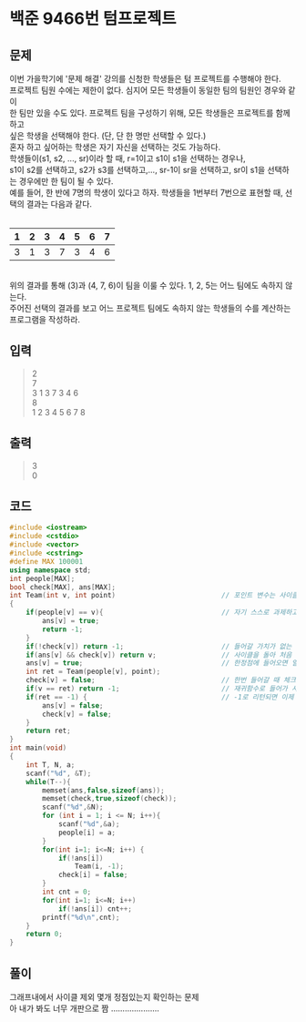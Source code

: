 # 백준 9466번 텀프로젝트

## 문제
이번 가을학기에 '문제 해결' 강의를 신청한 학생들은 텀 프로젝트를 수행해야 한다.</br>
프로젝트 팀원 수에는 제한이 없다. 심지어 모든 학생들이 동일한 팀의 팀원인 경우와 같이</br>
한 팀만 있을 수도 있다. 프로젝트 팀을 구성하기 위해, 모든 학생들은 프로젝트를 함께하고 </br>
싶은 학생을 선택해야 한다. (단, 단 한 명만 선택할 수 있다.) </br>
혼자 하고 싶어하는 학생은 자기 자신을 선택하는 것도 가능하다.</br>
학생들이(s1, s2, ..., sr)이라 할 때, r=1이고 s1이 s1을 선택하는 경우나,</br>
s1이 s2를 선택하고, s2가 s3를 선택하고,..., sr-1이 sr을 선택하고, sr이 s1을 선택하는 경우에만 한 팀이 될 수 있다.</br>
예를 들어, 한 반에 7명의 학생이 있다고 하자. 학생들을 1번부터 7번으로 표현할 때, 선택의 결과는 다음과 같다.</br>
</br>

| 1 | 2 | 3 | 4 | 5 | 6 | 7 |
|---|---|---|---|---|---|---|
| 3 | 1 | 3 | 7 | 3 | 4 | 6 |

</br>
위의 결과를 통해 (3)과 (4, 7, 6)이 팀을 이룰 수 있다. 1, 2, 5는 어느 팀에도 속하지 않는다.</br>
주어진 선택의 결과를 보고 어느 프로젝트 팀에도 속하지 않는 학생들의 수를 계산하는 프로그램을 작성하라.</br>

## 입력
> 2</br>
7</br>
3 1 3 7 3 4 6</br>
8</br>
1 2 3 4 5 6 7 8</br>

## 출력
> 3</br>
0

## 코드

```c++
#include <iostream>
#include <cstdio>
#include <vector>
#include <cstring>
#define MAX 100001
using namespace std;
int people[MAX]; 
bool check[MAX], ans[MAX];
int Team(int v, int point)                          // 포인트 변수는 사이클을 돈 시작정점 변수!!! 사이클이 완성될 때 그 정점 리턴 아니면 -1 
{
    if(people[v] == v){                             // 자기 스스로 과제하고 싶은 넘이라면 패쓰 
        ans[v] = true;
        return -1;
    }
    if(!check[v]) return -1;                        // 들어갈 가치가 없는 정점 이 정점이 이미 사이클을 이루고 있거나 사이클을 못이룬 정점이 확인될 때 
    if(ans[v] && check[v]) return v;                // 사이클을 돌아 처음 시작정점에 들어 올 때 !!!!!!!!!!! 이게 중요 
    ans[v] = true;                                  // 한정점에 들어오면 일단 트루로 체크해줌 ~~~~~
    int ret = Team(people[v], point);              
    check[v] = false;                               // 한번 들어갈 때 체크 이젠 false로 해줘서 이제 여기 들어갈 필요 없다는 표시
    if(v == ret) return -1;                         // 재귀함수로 들어가 사이클정점에 들어올 때 리턴해주고 스택에 쌓인 함수가 Pop되고 돌아왔을 때 이제 -1로 리턴해주자 
    if(ret == -1) {                                 // -1로 리턴되면 이제 그 정점은 사이클 못이룬 찐따 정점임 
        ans[v] = false;
        check[v] = false;
    }
    return ret;
}
int main(void)
{
    int T, N, a;
    scanf("%d", &T);
    while(T--){
        memset(ans,false,sizeof(ans));
        memset(check,true,sizeof(check));
        scanf("%d",&N);
        for (int i = 1; i <= N; i++){
            scanf("%d",&a);
            people[i] = a;
        }
        for(int i=1; i<=N; i++) {
            if(!ans[i])
                Team(i, -1);
            check[i] = false;
        }
        int cnt = 0;
        for(int i=1; i<=N; i++)
            if(!ans[i]) cnt++; 
        printf("%d\n",cnt);
    }
    return 0;
}
```

## 풀이
그래프내에서 사이클 제외 몇개 정점있는지 확인하는 문제 </br>
아 내가 봐도 너무 개판으로 짬 .....................  </br>

